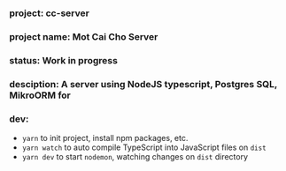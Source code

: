 ### project: cc-server
### project name: Mot Cai Cho Server
### status: Work in progress

### desciption: A server using NodeJS typescript, Postgres SQL, MikroORM for <Mot Cai Cho>

### dev:
- `yarn` to init project, install npm packages, etc.
- `yarn watch` to auto compile TypeScript into JavaScript files on `dist`
- `yarn dev` to start `nodemon`, watching changes on `dist` directory
